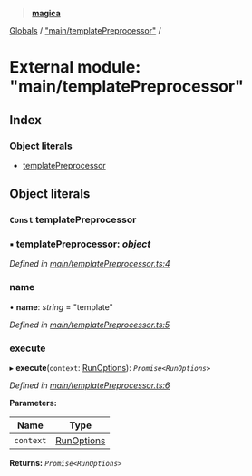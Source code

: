 > **[magica](../README.md)**

[Globals](../README.md) / ["main/templatePreprocessor"](_main_templatepreprocessor_.md) /

# External module: "main/templatePreprocessor"

## Index

### Object literals

* [templatePreprocessor](_main_templatepreprocessor_.md#const-templatepreprocessor)

## Object literals

### `Const` templatePreprocessor

### ▪ **templatePreprocessor**: *object*

*Defined in [main/templatePreprocessor.ts:4](https://github.com/cancerberoSgx/magica/blob/1a62845/src/main/templatePreprocessor.ts#L4)*

###  name

• **name**: *string* = "template"

*Defined in [main/templatePreprocessor.ts:5](https://github.com/cancerberoSgx/magica/blob/1a62845/src/main/templatePreprocessor.ts#L5)*

###  execute

▸ **execute**(`context`: [RunOptions](../interfaces/_types_.runoptions.md)): *`Promise<RunOptions>`*

*Defined in [main/templatePreprocessor.ts:6](https://github.com/cancerberoSgx/magica/blob/1a62845/src/main/templatePreprocessor.ts#L6)*

**Parameters:**

Name | Type |
------ | ------ |
`context` | [RunOptions](../interfaces/_types_.runoptions.md) |

**Returns:** *`Promise<RunOptions>`*